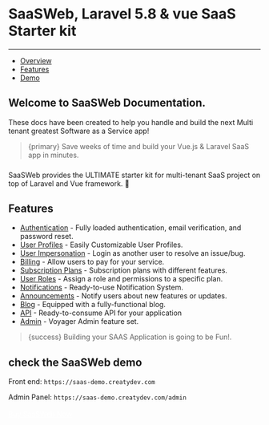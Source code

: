# SaaSWeb, Laravel 5.8 & vue SaaS Starter kit

---

- [Overview](#section-1)
- [Features](#section-2)
- [Demo](#section-3)

<a name="section-1"></a>

## Welcome to SaaSWeb Documentation.

These docs have been created to help you handle and build the next Multi tenant greatest Software as a Service app!

> {primary} Save weeks of time and build your Vue.js & Laravel SaaS app in minutes.

### 
SaaSWeb provides the ULTIMATE starter kit for multi-tenant SaaS project on top of Laravel and Vue framework. 🦊

<a name="section-2"></a>

## Features

* <a href="#">Authentication</a> - Fully loaded authentication, email verification, and password reset.
* <a href="#">User Profiles</a> - Easily Customizable User Profiles.
* <a href="#">User Impersonation</a> - Login as another user to resolve an issue/bug.
* <a href="#">Billing</a> - Allow users to pay for your service.
* <a href="#">Subscription Plans</a> - Subscription plans with different features.
* <a href="#">User Roles</a> - Assign a role and permissions to a specific plan.
* <a href="#">Notifications</a> - Ready-to-use Notification System.
* <a href="#">Announcements</a> - Notify users about new features or updates.
* <a href="#">Blog</a> - Equipped with a fully-functional blog.
* <a href="#">API</a> - Ready-to-consume API for your application
* <a href="#">Admin</a> - Voyager Admin feature set.

> {success} Building your SAAS Application is going to be Fun!.

<a name="section-3"></a>

## check the SaaSWeb demo

Front end: `https://saas-demo.creatydev.com`

Admin Panel: `https://saas-demo.creatydev.com/admin`
<br><br>
<larecipe-button type="info" radius="full">
<a href="http://example.com/" style="color:white" target="_blank">Buy SaaSWeb Now</a>
</larecipe-button>
